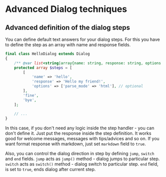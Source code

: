 # Advanced Dialog techniques

## Advanced definition of the dialog steps

You can define default text answers for your dialog steps. For this you have to define the step as an array with name and response fields.

```php
final class HelloDialog extends Dialog
{
    /** @var list<string|array{name: string, response: string, options:array}> List of method to execute. The order defines the sequence */
    protected array $steps = [
        [
            'name' => 'hello',
            'response' => 'Hello my friend!',
            'options' => ['parse_mode' => 'html'], // optional
        ],
        'fine',
        'bye',
    ];
    
    // ...
}
```
In this case, if you don't need any logic inside the step handler - you can don't define it. Just put the response inside the step definition. It works good for welcome messages, messages with tips/advices and so on. If you want format response with markdown, just set `markdown` field to `true`.

Also, you can control the dialog direction in step by defining `jump`, `switch` and `end` fields. `jump` acts as `jump()` method - dialog jumps to particular step. `switch` acts as `switch()` method - dialog switch to particular step. `end` field, is set to `true`, ends dialog after current step.

